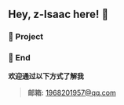 ## Hey, z-Isaac here! :wave:

### :pushpin: Project

### 💬 End

**欢迎通过以下方式了解我**

> **邮箱:** 1968201957@qq.com
